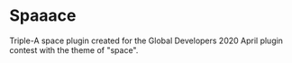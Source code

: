 # Spaaace
Triple-A space plugin created for the Global Developers 2020 April plugin contest with the theme of "space".
